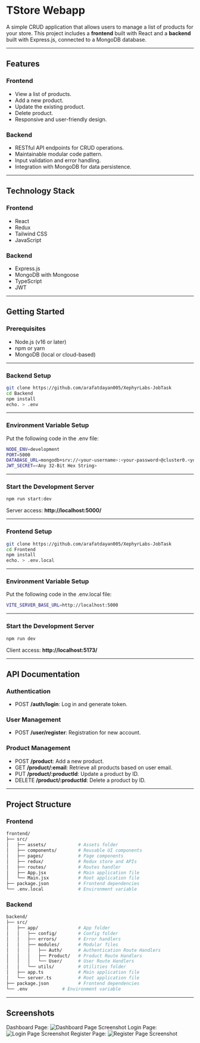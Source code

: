 # **TStore Webapp**

A simple CRUD application that allows users to manage a list of products for your store. This project includes a **frontend** built with React and a **backend** built with Express.js, connected to a MongoDB database.

---

## **Features**

### **Frontend**
- View a list of products.
- Add a new product.
- Update the existing product.
- Delete product.
- Responsive and user-friendly design.

### **Backend**
- RESTful API endpoints for CRUD operations.
- Maintainable modular code pattern.
- Input validation and error handling.
- Integration with MongoDB for data persistence.

---

## **Technology Stack**

### **Frontend**
- React
- Redux
- Tailwind CSS
- JavaScript

### **Backend**
- Express.js
- MongoDB with Mongoose
- TypeScript
- JWT

---

## **Getting Started**

### **Prerequisites**
- Node.js (v16 or later)
- npm or yarn
- MongoDB (local or cloud-based)

---

### **Backend Setup**

```bash
git clone https://github.com/arafatdayan005/XephyrLabs-JobTask
cd Backend
npm install
echo. > .env
```
---

### **Environment Variable Setup**
Put the following code in the .env file:
```bash
NODE_ENV=development
PORT=5000
DATABASE_URL=mongodb+srv://<your-username>:<your-password>@cluster0.<your-DBID>.mongodb.net/Tstore?retryWrites=true&w=majority
JWT_SECRET=<Any 32-Bit Hex String>
```
---

### **Start the Development Server**

```bash
npm run start:dev
```
Server access: **http://localhost:5000/**

---

### **Frontend Setup**

```bash
git clone https://github.com/arafatdayan005/XephyrLabs-JobTask
cd Frontend
npm install
echo. > .env.local
```
---

### **Environment Variable Setup**
Put the following code in the .env.local file:
```bash
VITE_SERVER_BASE_URL=http://localhost:5000
```
---

### **Start the Development Server**

```bash
npm run dev
```
Client access: **http://localhost:5173/**

---

## **API Documentation**

### **Authentication**
- POST **/auth/login**: Log in and generate token.

### **User Management**
- POST **/user/register**: Registration for new account.

### **Product Management**
- POST **/product**: Add a new product.
- GET **/product/:email**: Retrieve all products based on user email.
- PUT **/product/:productId**: Update a product by ID.
- DELETE **/product/:productId**: Delete a product by ID.

---

## **Project Structure**

### **Frontend**
```bash
frontend/
├── src/
│   ├── assets/            # Assets folder
│   ├── components/        # Reusable UI components
│   ├── pages/             # Page components
│   ├── redux/             # Redux store and APIs
│   ├── routes/            # Routes handler
│   ├── App.jsx            # Main application file
│   └── Main.jsx           # Root application file
├── package.json           # Frontend dependencies
└── .env.local             # Environment variable
```

### **Backend**
```bash
backend/
├── src/
│   ├── app/               # App folder
│   │   ├── config/        # Config folder
│   │   ├── errors/        # Error handlers
│   │   ├── modules/       # Modular files
│   │   │   ├── Auth/      # Authentication Route Handlers
│   │   │   ├── Product/   # Product Route Handlers
│   │   │   └── User/      # User Route Handlers
│   │   └── utils/         # Utilities folder
│   ├── app.ts             # Main application file
│   └── server.ts          # Root application file
├── package.json           # Frontend dependencies
└── .env             # Environment variable
```

---

## **Screenshots**
Dashboard Page:
![Dashboard Page Screenshot](https://testfrontendupload.s3.eu-north-1.amazonaws.com/other/Dashboard.png)
Login Page:
![Login Page Screenshot](https://testfrontendupload.s3.eu-north-1.amazonaws.com/other/Login.png)
Register Page:
![Register Page Screenshot](https://testfrontendupload.s3.eu-north-1.amazonaws.com/other/Register.png)